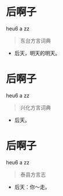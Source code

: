 # 后啊子
heu6 a zz
> 东台方言词典
- 后天，明天的明天。

# 后啊子
heu6 a zz
> 兴化方言词典
- 后天。

# 后啊子
heu6 a zz
> 泰县方言志
- 后天：你～走。
